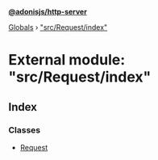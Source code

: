 **[@adonisjs/http-server](../README.md)**

[Globals](../README.md) › [&quot;src/Request/index&quot;](_src_request_index_.md)

# External module: "src/Request/index"

## Index

### Classes

* [Request](../classes/_src_request_index_.request.md)